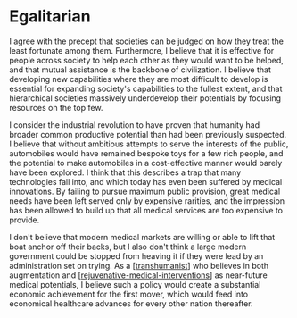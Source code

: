 # Egalitarian

I agree with the precept that societies can be judged on how they treat the least fortunate among them.  Furthermore, I believe that it is effective for people across society to help each other as they would want to be helped, and that mutual assistance is the backbone of civilization.  I believe that developing new capabilities where they are most difficult to develop is essential for expanding society's capabilities to the fullest extent, and that hierarchical societies massively underdevelop their potentials by focusing resources on the top few.

I consider the industrial revolution to have proven that humanity had broader common productive potential than had been previously suspected.  I believe that without ambitious attempts to serve the interests of the public, automobiles would have remained bespoke toys for a few rich people, and the potential to make automobiles in a cost-effective manner would barely have been explored.  I think that this describes a trap that many technologies fall into, and which today has even been suffered by medical innovations.  By failing to pursue maximum public provision, great medical needs have been left served only by expensive rarities, and the impression has been allowed to build up that all medical services are too expensive to provide.

I don't believe that modern medical markets are willing or able to lift that boat anchor off their backs, but I also don't think a large modern government could be stopped from heaving it if they were lead by an administration set on trying.  As a [[transhumanist]] who believes in both augmentation and [[rejuvenative-medical-interventions]] as near-future medical potentials, I believe such a policy would create a substantial economic achievement for the first mover, which would feed into economical healthcare advances for every other nation thereafter.

[//begin]: # "Autogenerated link references for markdown compatibility"
[transhumanist]: transhumanist "Transhumanist"
[rejuvenative-medical-interventions]: rejuvenative-medical-interventions "Rejuvenative Medical Interventions"
[//end]: # "Autogenerated link references"